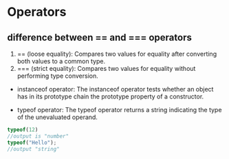 # Operators

## difference between == and === operators

1. == (loose equality): Compares two values for equality after converting both values to a common type.
2. === (strict equality): Compares two values for equality without performing type conversion.

- instanceof operator: The instanceof operator tests whether an object has in its prototype chain the prototype property of a constructor.

- typeof operator: The typeof operator returns a string indicating the type of the unevaluated operand.

```js
typeof(12)
//output is "number"
typeof("Hello");
//output "string"
```
